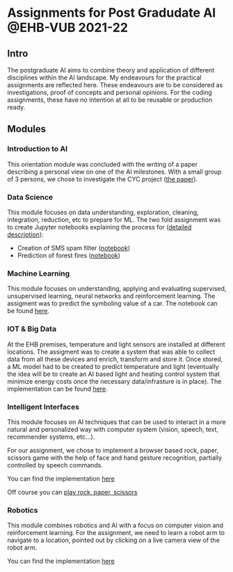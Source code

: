# Assignments for Post Gradudate AI @EHB-VUB 2021-22

## Intro
The postgraduate AI aims to combine theory and application of different disciplines within the AI landscape.
My endeavours for the practical assignments are reflected here.
These endeavours are to be considered as investigations, proof of concepts and personal opinions.
For the coding assignments, these have no intention at all to be reusable or production ready.

## Modules

### Introduction to AI
This orientation module was concluded with the writing of a paper describing a personal view on one of the AI milestones.
With a small group of 3 persons, we chose to investigate the CYC project ([the paper](./overview/cyc.pdf)).

### Data Science
This module focuses on data understanding, exploration, cleaning, integration, reduction, etc to prepare for ML. The two fold assignment was to create Jupyter notebooks explaining the process for ([detailed description](./data-science/Data%20Science%20Assignment%2021-22.docx)):
 * Creation of SMS spam filter ([notebook](./data-science/Assignment_1_spam_BTI.ipynb))
 * Prediction of forest fires ([notebook](./data-science/Assignment_2_forest_fires_BTI.ipynb))

### Machine Learning
This module focuses on understanding, applying and evaluating supervised, unsupervised learning, neural networks and reinforcement learning. The assigment was to predict the symboling value of a car. The notebook can be found [here](./machine-learning/ML-assignment-cars.ipynb).

### IOT & Big Data
At the EHB premises, temperature and light sensors are installed at different locations. The assigment was to create a system that was able to collect data from all these devices and enrich, transform and store it. Once stored, a ML model had to be created to predict temperature and light (eventually the idea will be to create an AI based light and heating control system that minimize energy costs once the necessary data/infrasture is in place). The implementation can be found [here](./IOT).

### Intelligent Interfaces
This module focuses on AI techniques that can be used to interact in a more natural and personalized way with computer system (vision, speech, text, recommender systems, etc...). 

For our assignment, we chose to implement a browser based rock, paper, scissors game with the help of face and hand gesture recognition, partially controlled by speech commands. 

You can find the implementation [here](./II/app) 

Off course you can [play rock, paper, scissors](https://bartimer.github.io/pg-ai/#/intelligent-interfaces)

### Robotics

This module combines robotics and AI with a focus on computer vision and reinforcement learning. For the assignment, we need to learn a robot arm to navigate to a location, pointed out by clicking on a live camera view of the robot arm. 

You can find the implementation [here](./robotics)

